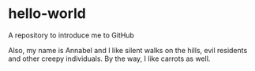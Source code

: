 # hello-world
A repository to introduce me to GitHub

Also, my name is Annabel and I like silent walks on the hills, evil residents and other creepy individuals.
By the way, I like carrots as well.
